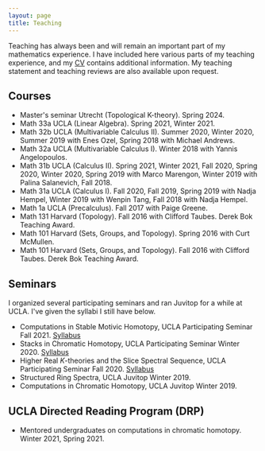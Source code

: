 ```yaml
---
layout: page
title: Teaching
---
```


Teaching has always been and will remain an important part of my mathematics experience. I have included here various parts of my teaching experience, and my [CV](https://carrickchristian.github.io/cv.pdf) contains additional information. My teaching statement and teaching reviews are also available upon request. 

## Courses

* Master's seminar Utrecht (Topological K-theory). Spring 2024.
* Math 33a UCLA (Linear Algebra). Spring 2021, Winter 2021.
* Math 32b UCLA (Multivariable Calculus II). Summer 2020, Winter 2020, Summer 2019 with Enes Ozel, Spring 2018 with Michael Andrews.
* Math 32a UCLA (Multivariable Calculus I). Winter 2018 with Yannis Angelopoulos.
* Math 31b UCLA (Calculus II). Spring 2021, Winter 2021, Fall 2020, Spring 2020, Winter 2020, Spring 2019 with Marco Marengon, Winter 2019 with Palina Salanevich, Fall 2018.
* Math 31a UCLA (Calculus I). Fall 2020, Fall 2019, Spring 2019 with Nadja Hempel, Winter 2019 with Wenpin Tang, Fall 2018 with Nadja Hempel.
* Math 1a UCLA (Precalculus). Fall 2017 with Paige Greene.
* Math 131 Harvard (Topology). Fall 2016 with Clifford Taubes. Derek Bok Teaching Award.
* Math 101 Harvard (Sets, Groups, and Topology). Spring 2016 with Curt McMullen.
* Math 101 Harvard (Sets, Groups, and Topology). Fall 2016 with Clifford Taubes. Derek Bok Teaching Award.

## Seminars

I organized several participating seminars and ran Juvitop for a while at UCLA. I've given the syllabi I still have below.

* Computations in Stable Motivic Homotopy, UCLA Participating Seminar Fall 2021. [Syllabus](https://carrickchristian.github.io/MotivicSeminarSyllabus.pdf)
* Stacks in Chromatic Homotopy, UCLA Participating Seminar Winter 2020. [Syllabus](https://carrickchristian.github.io/StacksSyllabus.pdf)
* Higher Real $K$-theories and the Slice Spectral Sequence, UCLA Participating Seminar Fall 2020. [Syllabus](https://carrickchristian.github.io/EO_nSyllabus.pdf)
* Structured Ring Spectra, UCLA Juvitop Winter 2019.
* Computations in Chromatic Homotopy, UCLA Juvitop Winter 2019.

## UCLA Directed Reading Program (DRP)
* Mentored undergraduates on computations in chromatic homotopy. Winter 2021, Spring 2021.


